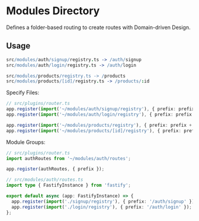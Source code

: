 # Modules Directory

Defines a folder-based routing to create routes with Domain-driven Design.

## Usage

```coffee
src/modules/auth/signup/registry.ts -> /auth/signup
src/modules/auth/login/registry.ts -> /auth/login

src/modules/products/registry.ts -> /products
src/modules/products/[id]/registry.ts -> /products/:id
```

Specify Files:

```ts
// src/plugins/router.ts
app.register(import('~/modules/auth/signup/registry'), { prefix: prefix + '/auth/signup' });
app.register(import('~/modules/auth/login/registry'), { prefix: prefix + '/auth/login' });

app.register(import('~/modules/products/registry'), { prefix: prefix + '/products' });
app.register(import('~/modules/products/[id]/registry'), { prefix: prefix + '/products/:id' });
```

Module Groups:

```ts
// src/plugins/router.ts
import authRoutes from '~/modules/auth/routes';

app.register(authRoutes, { prefix });
```

```ts
// src/modules/auth/routes.ts
import type { FastifyInstance } from 'fastify';

export default async (app: FastifyInstance) => {
  app.register(import('./signup/registry'), { prefix: '/auth/signup' });
  app.register(import('./login/registry'), { prefix: '/auth/login' });
};
```
